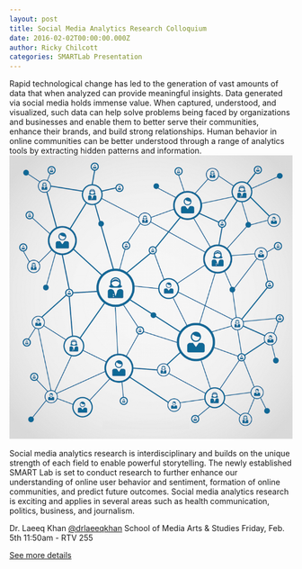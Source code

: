 ```yaml
---
layout: post
title: Social Media Analytics Research Colloquium
date: 2016-02-02T00:00:00.000Z
author: Ricky Chilcott
categories: SMARTLab Presentation
---
```



Rapid technological change has led to the generation of vast amounts of data that when analyzed can provide meaningful insights. Data generated via social media holds immense value. When captured, understood, and visualized, such data can help solve problems being faced by organizations and businesses and enable them to better serve their communities, enhance their brands, and build strong relationships. Human behavior in online communities can be better understood through a range of analytics tools by extracting hidden patterns and information.![Analytics Research](/uploads/versions/khan-colloquium---x0-0-1667-1667-750-750x---.jpg)

Social media analytics research is interdisciplinary and builds on the unique strength of each field to enable powerful storytelling. The newly established SMART Lab is set to conduct research to further enhance our understanding of online user behavior and sentiment, formation of online communities, and predict future outcomes. Social media analytics research is exciting and applies in several areas such as health communication, politics, business, and journalism.

Dr. Laeeq Khan [@drlaeeqkhan](https://twitter.com/drlaeeqkhan) School of Media Arts & Studies Friday, Feb. 5th 11:50am - RTV 255

[See more details](https://www.facebook.com/SMARTlabOhioU/photos/a.917520895002463.1073741827.917519088335977/939007142853838/?type=3&amp;theater)